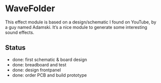 # WaveFolder

This effect module is based on a design/schematic I found on YouTube, by a guy named Adamski. It’s a nice module to generate some interesting sound effects.

## Status

- done: first schematic & board design
- done: breadboard and test
- done: design frontpanel
- done: order PCB and build prototype